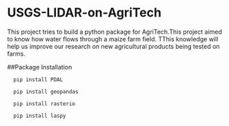 # USGS-LIDAR-on-AgriTech

This project tries to build a python package for AgriTech.This project aimed to know how water flows through a maize farm field. TThis knowledge will help us improve our research on new agricultural products being tested on farms.

##Package Installation

      pip install PDAL

      pip install geopandas

      pip install rasterio

      pip install laspy


